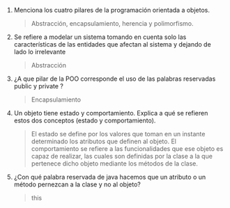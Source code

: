 1. Menciona los cuatro pilares de la programación orientada a objetos.
    > Abstracción, encapsulamiento, herencia y polimorfismo.

1. Se refiere a modelar un sistema tomando en cuenta solo las características de las entidades que afectan al sistema y dejando de lado lo irrelevante
    > Abstracción

1. ¿A que pilar de la POO corresponde el uso de las palabras reservadas public y private ?
    > Encapsulamiento

1. Un objeto tiene estado y comportamiento. Explica a qué se refieren estos dos conceptos (estado y comportamiento).
    > El estado se define por los valores que toman en un instante determinado los atributos que definen al objeto.
   > El comportamiento se refiere a las funcionalidades que ese objeto es capaz de realizar, las cuales son definidas por  la clase a la que pertenece dicho objeto mediante los métodos de la clase.

1. ¿Con qué palabra reservada de java hacemos que un atributo o un método pernezcan a la clase y no al objeto?
    > this

